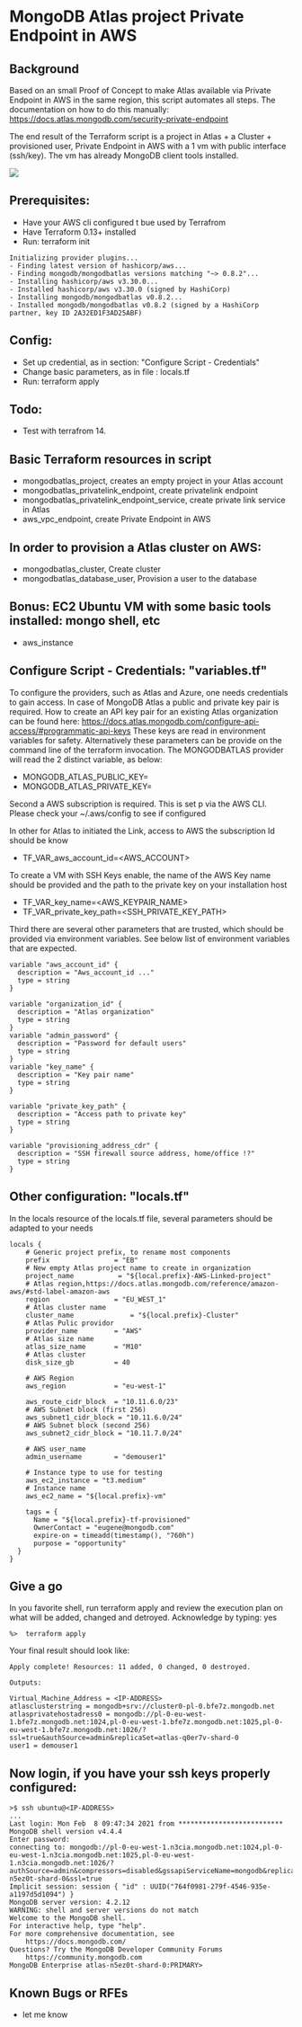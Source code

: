 # MongoDB Atlas project Private Endpoint in AWS

## Background
Based on an small Proof of Concept to make Atlas available via Private Endpoint in AWS in the same region, this script automates all steps. 
The documentation on how to do this manually: https://docs.atlas.mongodb.com/security-private-endpoint 

The end result of the Terraform script is a project in Atlas + a Cluster + provisioned user, Private Endpoint in AWS with a 1 vm with public interface (ssh/key).
The vm has already MongoDB client tools installed.

<img style="max-width: 100%; height: auto; " src="overview.jpg">


## Prerequisites:
* Have your AWS cli configured t bue used by Terrafrom
* Have Terraform 0.13+ installed
* Run: terraform init 

```
Initializing provider plugins...
- Finding latest version of hashicorp/aws...
- Finding mongodb/mongodbatlas versions matching "~> 0.8.2"...
- Installing hashicorp/aws v3.30.0...
- Installed hashicorp/aws v3.30.0 (signed by HashiCorp)
- Installing mongodb/mongodbatlas v0.8.2...
- Installed mongodb/mongodbatlas v0.8.2 (signed by a HashiCorp partner, key ID 2A32ED1F3AD25ABF)
```

## Config:
* Set up credential, as in section: "Configure Script - Credentials"
* Change basic parameters, as in file : locals.tf
* Run: terraform apply

## Todo:
* Test with terrafrom 14. 

## Basic Terraform resources in script
* mongodbatlas_project,  creates an empty project in your Atlas account
* mongodbatlas_privatelink_endpoint, create privatelink endpoint
* mongodbatlas_privatelink_endpoint_service, create private link service in Atlas
* aws_vpc_endpoint, create Private Endpoint in AWS

## In order to provision a Atlas cluster on AWS:
* mongodbatlas_cluster, Create cluster 
* mongodbatlas_database_user, Provision a user to the database

## Bonus: EC2 Ubuntu VM with some basic tools installed: mongo shell, etc
* aws_instance
    
## Configure Script - Credentials: "variables.tf"

To configure the providers, such as Atlas and Azure, one needs credentials to gain access.
In case of MongoDB Atlas a public and private key pair is required. 
How to create an API key pair for an existing Atlas organization can be found here:
https://docs.atlas.mongodb.com/configure-api-access/#programmatic-api-keys
These keys are read in environment variables for safety. Alternatively these parameters
can be provide on the command line of the terraform invocation. The MONGODBATLAS provider will read
the 2 distinct variable, as below:

* MONGODB_ATLAS_PUBLIC_KEY=<PUBLICKEY>
* MONGODB_ATLAS_PRIVATE_KEY=<PRIVATEKEY>

Second a AWS subscription is required.  This is set p via the AWS CLI.
Please check your ~/.aws/config to see if configured

In other for Atlas to initiated the Link, access to AWS the subscription
Id should be know

* TF_VAR_aws_account_id=<AWS_ACCOUNT>

To create a VM with SSH Keys enable, the name of the AWS Key name should be provided
and the path to the private key on your installation host
* TF_VAR_key_name=<AWS_KEYPAIR_NAME>
* TF_VAR_private_key_path=<SSH_PRIVATE_KEY_PATH>

Third there are several other parameters that are trusted, which should be provided via environment variables. See below list of environment variables that are expected.

```
variable "aws_account_id" {
  description = "Aws_account_id ..."
  type = string
}

variable "organization_id" {
  description = "Atlas organization"
  type = string
} 
variable "admin_password" {
  description = "Password for default users"
  type = string
}
variable "key_name" {
  description = "Key pair name"
  type = string
}

variable "private_key_path" {
  description = "Access path to private key"
  type = string
}

variable "provisioning_address_cdr" {
  description = "SSH firewall source address, home/office !?"
  type = string
}
```

## Other configuration: "locals.tf"

In the locals resource of the locals.tf file, several parameters should be adapted to your needs
```
locals {
    # Generic project prefix, to rename most components
    prefix                = "EB"    
    # New empty Atlas project name to create in organization
    project_name           = "${local.prefix}-AWS-Linked-project"
    # Atlas region,https://docs.atlas.mongodb.com/reference/amazon-aws/#std-label-amazon-aws
    region                = "EU_WEST_1"
    # Atlas cluster name
    cluster_name		      = "${local.prefix}-Cluster"    
    # Atlas Pulic providor
    provider_name         = "AWS"
    # Atlas size name 
    atlas_size_name       = "M10"
    # Atlas cluster 
    disk_size_gb          = 40

    # AWS Region
    aws_region            = "eu-west-1"

    aws_route_cidr_block  = "10.11.6.0/23"
    # AWS Subnet block (first 256)
    aws_subnet1_cidr_block = "10.11.6.0/24"
    # AWS Subnet block (second 256)
    aws_subnet2_cidr_block = "10.11.7.0/24"

    # AWS user_name
    admin_username        = "demouser1"
  
    # Instance type to use for testing
    aws_ec2_instance = "t3.medium"
    # Instance name
    aws_ec2_name = "${local.prefix}-vm"

    tags = { 
      Name = "${local.prefix}-tf-provisioned"
      OwnerContact = "eugene@mongodb.com"
      expire-on = timeadd(timestamp(), "760h")
      purpose = "opportunity"
  }
}
```

## Give a go

In you favorite shell, run terraform apply and review the execution plan on what will be added, changed and detroyed. Acknowledge by typing: yes 

```
%>  terraform apply
```

Your final result should look like:
```
Apply complete! Resources: 11 added, 0 changed, 0 destroyed.

Outputs:

Virtual_Machine_Address = <IP-ADDRESS>
atlasclusterstring = mongodb+srv://cluster0-pl-0.bfe7z.mongodb.net
atlasprivatehostadress0 = mongodb://pl-0-eu-west-1.bfe7z.mongodb.net:1024,pl-0-eu-west-1.bfe7z.mongodb.net:1025,pl-0-eu-west-1.bfe7z.mongodb.net:1026/?ssl=true&authSource=admin&replicaSet=atlas-q0er7v-shard-0
user1 = demouser1

```

## Now login, if you have your ssh keys properly configured:
```
>$ ssh ubuntu@<IP-ADDRESS>
...
Last login: Mon Feb  8 09:47:34 2021 from **************************
MongoDB shell version v4.4.4
Enter password: 
connecting to: mongodb://pl-0-eu-west-1.n3cia.mongodb.net:1024,pl-0-eu-west-1.n3cia.mongodb.net:1025,pl-0-eu-west-1.n3cia.mongodb.net:1026/?authSource=admin&compressors=disabled&gssapiServiceName=mongodb&replicaSet=atlas-n5ez0t-shard-0&ssl=true
Implicit session: session { "id" : UUID("764f0981-279f-4546-935e-a1197d5d1094") }
MongoDB server version: 4.2.12
WARNING: shell and server versions do not match
Welcome to the MongoDB shell.
For interactive help, type "help".
For more comprehensive documentation, see
	https://docs.mongodb.com/
Questions? Try the MongoDB Developer Community Forums
	https://community.mongodb.com
MongoDB Enterprise atlas-n5ez0t-shard-0:PRIMARY> 
```
 
## Known Bugs or RFEs
* let me know
